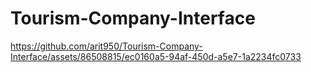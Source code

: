# Tourism-Company-Interface


https://github.com/arit950/Tourism-Company-Interface/assets/86508815/ec0160a5-94af-450d-a5e7-1a2234fc0733

